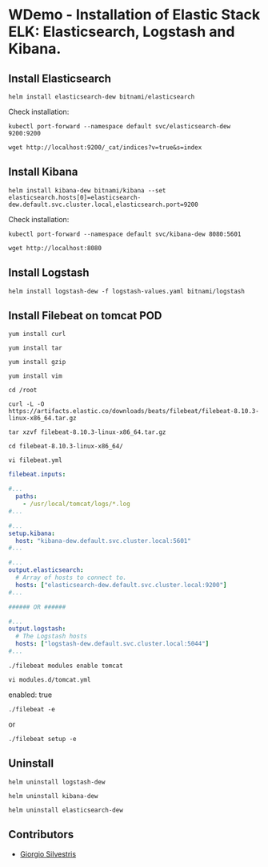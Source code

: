 # WDemo - Installation of Elastic Stack ELK: Elasticsearch, Logstash and Kibana.

## Install Elasticsearch

`helm install elasticsearch-dew bitnami/elasticsearch`

Check installation:

`kubectl port-forward --namespace default svc/elasticsearch-dew 9200:9200`

`wget http://localhost:9200/_cat/indices?v=true&s=index`

## Install Kibana

`helm install kibana-dew bitnami/kibana --set elasticsearch.hosts[0]=elasticsearch-dew.default.svc.cluster.local,elasticsearch.port=9200`

Check installation:

`kubectl port-forward --namespace default svc/kibana-dew 8080:5601`

`wget http://localhost:8080`

## Install Logstash

`helm install logstash-dew -f logstash-values.yaml bitnami/logstash`

## Install Filebeat on tomcat POD

`yum install curl`

`yum install tar`

`yum install gzip`

`yum install vim`

`cd /root`

`curl -L -O https://artifacts.elastic.co/downloads/beats/filebeat/filebeat-8.10.3-linux-x86_64.tar.gz`

`tar xzvf filebeat-8.10.3-linux-x86_64.tar.gz`

`cd filebeat-8.10.3-linux-x86_64/`

`vi filebeat.yml`

```yaml
filebeat.inputs:

#...
  paths:
    - /usr/local/tomcat/logs/*.log
#...

#...
setup.kibana:
  host: "kibana-dew.default.svc.cluster.local:5601"
#...

#...
output.elasticsearch:
  # Array of hosts to connect to.
  hosts: ["elasticsearch-dew.default.svc.cluster.local:9200"]
#...

###### OR ######

#...
output.logstash:
  # The Logstash hosts
  hosts: ["logstash-dew.default.svc.cluster.local:5044"]
#...
```

`./filebeat modules enable tomcat`

`vi modules.d/tomcat.yml`

enabled: true

`./filebeat -e`

or

`./filebeat setup -e`

## Uninstall

`helm uninstall logstash-dew`

`helm uninstall kibana-dew`

`helm uninstall elasticsearch-dew`

## Contributors

* [Giorgio Silvestris](https://github.com/giosil)
